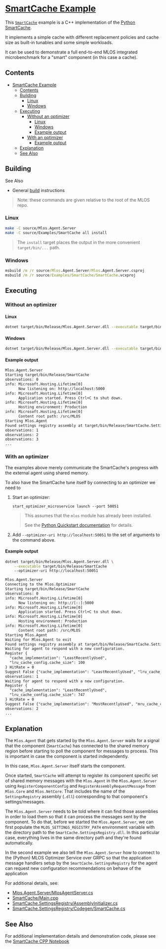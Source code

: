 # [SmartCache Example](./#mlos-github-tree-view)

This [`SmartCache`](./#mlos-github-tree-view) example is a C++ implementation of the [Python SmartCache](../../Mlos.Python/mlos/Examples/SmartCache/#mlos-github-tree-view).

It implements a simple cache with different replacement policies and cache size as built-in tunables and some simple workloads.

It can be used to demonstrate a full end-to-end MLOS integrated microbenchmark for a "smart" component (in this case a cache).

## Contents

- [SmartCache Example](#smartcache-example)
  - [Contents](#contents)
  - [Building](#building)
    - [Linux](#linux)
    - [Windows](#windows)
  - [Executing](#executing)
    - [Without an optimizer](#without-an-optimizer)
      - [Linux](#linux-1)
      - [Windows](#windows-1)
      - [Example output](#example-output)
    - [With an optimizer](#with-an-optimizer)
      - [Example output](#example-output-1)
  - [Explanation](#explanation)
  - [See Also](#see-also)

## Building

See Also

- General [build](../../../documentation/02-Build.md) instructions

> Note: these commands are given relative to the root of the MLOS repo.

### Linux

```sh
make -C source/Mlos.Agent.Server
make -C source/Examples/SmartCache all install
```

> The `install` target places the output in the more convenient `target/bin/...` path.

### Windows

```cmd
msbuild /m /r source/Mlos.Agent.Server/Mlos.Agent.Server.csproj
msbuild /m /r source/Examples/SmartCache/SmartCache.vcxproj
```

## Executing

### Without an optimizer

#### Linux

```sh
dotnet target/bin/Release/Mlos.Agent.Server.dll --executable target/bin/Release/SmartCache
```

#### Windows

```sh
dotnet target/bin/Release/Mlos.Agent.Server.dll --executable target/bin/Release/SmartCache.exe
```

#### Example output

```txt
Mlos.Agent.Server
Starting target/bin/Release/SmartCache
observations: 0
info: Microsoft.Hosting.Lifetime[0]
      Now listening on: http://localhost:5000
info: Microsoft.Hosting.Lifetime[0]
      Application started. Press Ctrl+C to shut down.
info: Microsoft.Hosting.Lifetime[0]
      Hosting environment: Production
info: Microsoft.Hosting.Lifetime[0]
      Content root path: /src/MLOS
Starting Mlos.Agent
Found settings registry assembly at target/bin/Release/SmartCache.SettingsRegistry.dll
observations: 1
observations: 2
observations: 3
...
```

### With an optimizer

The examples above merely communicate the SmartCache's progress with the external agent using shared memory.

To also have the SmartCache tune itself by connecting to an optimizer we need to

1. Start an optimizer:

    ```shell
    start_optimizer_microservice launch --port 50051
    ```

    > This assumes that the `mlos` module has already been installed.
    >
    > See the [Python Quickstart documentation](../../../documentation/01-Prerequisites.md#python-quickstart) for details.

2. Add `--optimizer-uri http://localhost:50051` to the set of arguments to the command above.

#### Example output

```sh
dotnet target/bin/Release/Mlos.Agent.Server.dll \
    --executable target/bin/Release/SmartCache
    --optimizer-uri http://localhost:50051
```

```txt
Mlos.Agent.Server
Connecting to the Mlos.Optimizer
Starting target/bin/Release/SmartCache
observations: 0
info: Microsoft.Hosting.Lifetime[0]
      Now listening on: http://[::]:5000
info: Microsoft.Hosting.Lifetime[0]
      Application started. Press Ctrl+C to shut down.
info: Microsoft.Hosting.Lifetime[0]
      Hosting environment: Production
info: Microsoft.Hosting.Lifetime[0]
      Content root path: /src/MLOS
Starting Mlos.Agent
Waiting for Mlos.Agent to exit
Found settings registry assembly at target/bin/Release/SmartCache.SettingsRegistry.dll
Waiting for agent to respond with a new configuration.
Register {
  "cache_implementation": "LeastRecentlyUsed",
  "lru_cache_config.cache_size": 100
} HitRate = 0
Suggest False {"cache_implementation": "LeastRecentlyUsed", "lru_cache_config.cache_size": 747}
observations: 1
Waiting for agent to respond with a new configuration.
Register {
  "cache_implementation": "LeastRecentlyUsed",
  "lru_cache_config.cache_size": 747
} HitRate = 0
Suggest False {"cache_implementation": "MostRecentlyUsed", "mru_cache_config.cache_size": 2554}
observations: 2
...
```

## Explanation

The `Mlos.Agent` that gets started by the `Mlos.Agent.Server` waits for a signal that the component (`SmartCache`) has connected to the shared memory region before starting to poll the component for messages to process.
This is important in case the component is started independently.

In this case, `Mlos.Agent.Server` itself starts the component.

Once started, `SmartCache` will attempt to register its component specific set of shared memory messages with the `Mlos.Agent` in the `Mlos.Agent.Server` using `RegisterComponentConfig` and `RegisterAssemblyRequestMessage` from `Mlos.Core` and `Mlos.NetCore`.
That includes the name of the `SettingsRegistry` assembly (`.dll`) corresponding to that component's settings/messages.

The `Mlos.Agent.Server` needs to be told where it can find those assemblies in order to load them so that it can process the messages sent by the component.
To do that, before we started the `Mlos.Agent.Server`, we can first populate the `MLOS_SETTINGS_REGISTRY_PATH` environment variable with the directory path to the `SmartCache.SettingsRegistry.dll`.
In this particular case, everything lives in the same directory path and they're found automatically.

In the second example we also tell the `Mlos.Agent.Server` how to connect to the (Python) MLOS Optimizer Service over GRPC so that the application message handlers setup by the `SmartCache.SettingsRegistry` for the agent can request new configuration recommendations on behave of the application

For additional details, see:

- [Mlos.Agent.Server/MlosAgentServer.cs](https://github.com/Microsoft/MLOS/tree/main/source/Mlos.Agent.Server/MlosAgentServer.cs#mlos-github-tree-view)
- [SmartCache/Main.cpp](https://github.com/Microsoft/MLOS/tree/main/source/Examples/SmartCache/Main.cpp#mlos-github-tree-view)
- [SmartCache.SettingsRegistry/AssemblyInitializer.cs](https://github.com/Microsoft/MLOS/tree/main/source/Examples/SmartCache/SmartCache.SettingsRegistry/AssemblyInitializer.cs#mlos-github-tree-view)
- [SmartCache.SettingsRegistry/Codegen/SmartCache.cs](https://github.com/Microsoft/MLOS/tree/main/source/Examples/SmartCache/SmartCache.SettingsRegistry/Codegen/SmartCache.cs#mlos-github-tree-view)

## See Also

For additional implementation details and demonstration code, please see the [SmartCache CPP Notebook](https://microsoft.github.io/MLOS/notebooks/SmartCacheCPP)
